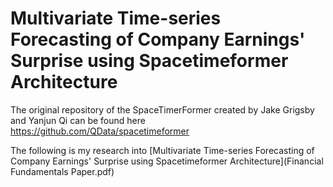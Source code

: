 # Multivariate Time-series Forecasting of Company Earnings' Surprise using Spacetimeformer Architecture

The original repository of the SpaceTimerFormer created by Jake Grigsby and Yanjun Qi can be found here https://github.com/QData/spacetimeformer

The following is my research into [Multivariate Time-series Forecasting of Company Earnings' Surprise using Spacetimeformer Architecture](Financial Fundamentals Paper.pdf)
